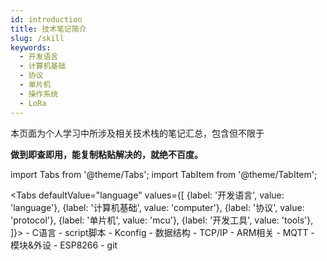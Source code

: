 ```yaml
---
id: introduction
title: 技术笔记简介
slug: /skill
keywords:
  - 开发语言
  - 计算机基础
  - 协议
  - 单片机
  - 操作系统
  - LoRa
---
```


本页面为个人学习中所涉及相关技术栈的笔记汇总，包含但不限于

**做到即查即用，能复制粘贴解决的，就绝不百度。**

import Tabs from '@theme/Tabs';
import TabItem from '@theme/TabItem';

<Tabs defaultValue="language" values={[
    {label: '开发语言', value: 'language'},
    {label: '计算机基础', value: 'computer'},
    {label: '协议', value: 'protocol'},
    {label: '单片机', value: 'mcu'},
    {label: '开发工具', value: 'tools'},
  ]}>
  <TabItem value="language" label="开发语言" default>
    <tr>- C语言</tr>
    <tr>- script脚本</tr>
    <tr>- Kconfig</tr>
  </TabItem>
  <TabItem value="computer" label="计算机基础">
    <tr>- 数据结构</tr>
  </TabItem>
  <TabItem value="protocol" label="协议">
    <tr>- TCP/IP</tr>
    <tr>- ARM相关</tr>
    <tr>- MQTT</tr> 
  </TabItem>
  <TabItem value="mcu" label="单片机">
    <tr>- 模块&外设</tr>
    <tr>- ESP8266</tr>
  </TabItem>
  <TabItem value="tools" label="开发工具">
    <tr>- git</tr>
  </TabItem>
</Tabs>

